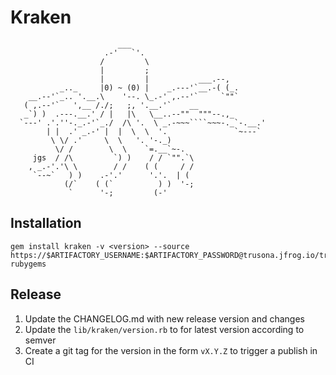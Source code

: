 # Kraken

```
                        ___
                     .-'   `'.
                    /         \
                    |         ;
                    |         |           ___.--,
           _.._     |0) ~ (0) |    _.---'`__.-( (_.
    __.--'`_.. '.__.\    '--. \_.-' ,.--'`     `""`
   ( ,.--'`   ',__ /./;   ;, '.__.'`    __
   _`) )  .---.__.' / |   |\   \__..--""  """--.,_
  `---' .'.''-._.-'`_./  /\ '.  \ _.-~~~````~~~-._`-.__.'
        | |  .' _.-' |  |  \  \  '.               `~---`
         \ \/ .'     \  \   '. '-._)
          \/ /        \  \    `=.__`~-.
     jgs  / /\         `) )    / / `"".`\
    , _.-'.'\ \        / /    ( (     / /
     `--~`   ) )    .-'.'      '.'.  | (
            (/`    ( (`          ) )  '-;
             `      '-;         (-'
```

## Installation

```shell script
gem install kraken -v <version> --source  https://$ARTIFACTORY_USERNAME:$ARTIFACTORY_PASSWORD@trusona.jfrog.io/trusona/api/gems/trusona-rubygems
```

## Release

1. Update the CHANGELOG.md with new release version and changes
1. Update the `lib/kraken/version.rb` to for latest version according to semver
1. Create a git tag for the version in the form `vX.Y.Z` to trigger a publish in CI